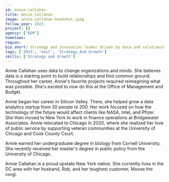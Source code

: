 ```yaml
---
id: annie-callahan
title: Annie Callahan
image: annie-callahan-headshot.jpeg
fellow_year: 2023
project: []
agency: ["EOP"]
hometown: 
region: 
bio_short: Strategy and innovation leader driven by data and relationships.
tags: ['2023', 'east', 'Strategy_And_Growth']
skills: ['Strategy and Growth']
---
```


Annie Callahan uses data to change organizations and minds. She believes data is a starting point to build relationships and find common ground. Throughout her career, Annie's favorite projects required reimagining what was possible. She's excited to now do this at the Office of Management and Budget.

Annie began her career in Silicon Valley. There, she helped grow a data analytics startup from 30 people to 200. Her work focused on how the technology of the future would affect clients like NASA, Intel, and Pfizer. She then moved to New York to work in finance operations at Bridgewater Associates. Annie relocated to Chicago in 2020, where she realized her love of public service by supporting veteran communities at the University of Chicago and Cook County Court. 

Annie earned her undergraduate degree in biology from Cornell University. She recently received her master's degree in public policy from the University of Chicago.

Annie Callahan is a proud upstate New York native. She currently lives in the DC area with her husband, Rob, and her toughest customer, Moose the corgi.